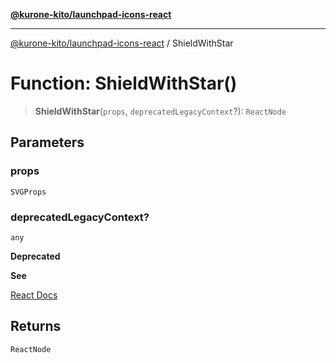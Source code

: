 [**@kurone-kito/launchpad-icons-react**](../README.md)

***

[@kurone-kito/launchpad-icons-react](../globals.md) / ShieldWithStar

# Function: ShieldWithStar()

> **ShieldWithStar**(`props`, `deprecatedLegacyContext`?): `ReactNode`

## Parameters

### props

`SVGProps`

### deprecatedLegacyContext?

`any`

**Deprecated**

**See**

[React Docs](https://legacy.reactjs.org/docs/legacy-context.html#referencing-context-in-lifecycle-methods)

## Returns

`ReactNode`

